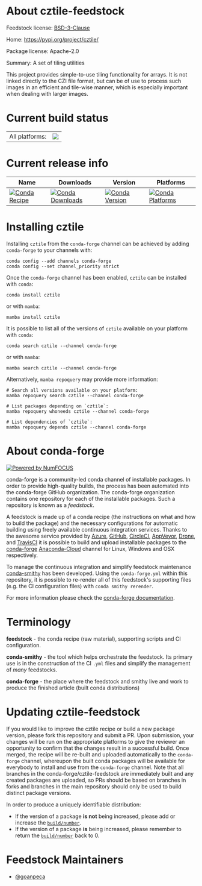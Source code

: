 About cztile-feedstock
======================

Feedstock license: [BSD-3-Clause](https://github.com/conda-forge/cztile-feedstock/blob/main/LICENSE.txt)

Home: https://pypi.org/project/cztile/

Package license: Apache-2.0

Summary: A set of tiling utilities

This project provides simple-to-use tiling functionality for arrays.
It is not linked directly to the CZI file format, but can be of
use to process such images in an efficient and tile-wise manner,
which is especially important when dealing with larger images.


Current build status
====================


<table><tr><td>All platforms:</td>
    <td>
      <a href="https://dev.azure.com/conda-forge/feedstock-builds/_build/latest?definitionId=16830&branchName=main">
        <img src="https://dev.azure.com/conda-forge/feedstock-builds/_apis/build/status/cztile-feedstock?branchName=main">
      </a>
    </td>
  </tr>
</table>

Current release info
====================

| Name | Downloads | Version | Platforms |
| --- | --- | --- | --- |
| [![Conda Recipe](https://img.shields.io/badge/recipe-cztile-green.svg)](https://anaconda.org/conda-forge/cztile) | [![Conda Downloads](https://img.shields.io/conda/dn/conda-forge/cztile.svg)](https://anaconda.org/conda-forge/cztile) | [![Conda Version](https://img.shields.io/conda/vn/conda-forge/cztile.svg)](https://anaconda.org/conda-forge/cztile) | [![Conda Platforms](https://img.shields.io/conda/pn/conda-forge/cztile.svg)](https://anaconda.org/conda-forge/cztile) |

Installing cztile
=================

Installing `cztile` from the `conda-forge` channel can be achieved by adding `conda-forge` to your channels with:

```
conda config --add channels conda-forge
conda config --set channel_priority strict
```

Once the `conda-forge` channel has been enabled, `cztile` can be installed with `conda`:

```
conda install cztile
```

or with `mamba`:

```
mamba install cztile
```

It is possible to list all of the versions of `cztile` available on your platform with `conda`:

```
conda search cztile --channel conda-forge
```

or with `mamba`:

```
mamba search cztile --channel conda-forge
```

Alternatively, `mamba repoquery` may provide more information:

```
# Search all versions available on your platform:
mamba repoquery search cztile --channel conda-forge

# List packages depending on `cztile`:
mamba repoquery whoneeds cztile --channel conda-forge

# List dependencies of `cztile`:
mamba repoquery depends cztile --channel conda-forge
```


About conda-forge
=================

[![Powered by
NumFOCUS](https://img.shields.io/badge/powered%20by-NumFOCUS-orange.svg?style=flat&colorA=E1523D&colorB=007D8A)](https://numfocus.org)

conda-forge is a community-led conda channel of installable packages.
In order to provide high-quality builds, the process has been automated into the
conda-forge GitHub organization. The conda-forge organization contains one repository
for each of the installable packages. Such a repository is known as a *feedstock*.

A feedstock is made up of a conda recipe (the instructions on what and how to build
the package) and the necessary configurations for automatic building using freely
available continuous integration services. Thanks to the awesome service provided by
[Azure](https://azure.microsoft.com/en-us/services/devops/), [GitHub](https://github.com/),
[CircleCI](https://circleci.com/), [AppVeyor](https://www.appveyor.com/),
[Drone](https://cloud.drone.io/welcome), and [TravisCI](https://travis-ci.com/)
it is possible to build and upload installable packages to the
[conda-forge](https://anaconda.org/conda-forge) [Anaconda-Cloud](https://anaconda.org/)
channel for Linux, Windows and OSX respectively.

To manage the continuous integration and simplify feedstock maintenance
[conda-smithy](https://github.com/conda-forge/conda-smithy) has been developed.
Using the ``conda-forge.yml`` within this repository, it is possible to re-render all of
this feedstock's supporting files (e.g. the CI configuration files) with ``conda smithy rerender``.

For more information please check the [conda-forge documentation](https://conda-forge.org/docs/).

Terminology
===========

**feedstock** - the conda recipe (raw material), supporting scripts and CI configuration.

**conda-smithy** - the tool which helps orchestrate the feedstock.
                   Its primary use is in the construction of the CI ``.yml`` files
                   and simplify the management of *many* feedstocks.

**conda-forge** - the place where the feedstock and smithy live and work to
                  produce the finished article (built conda distributions)


Updating cztile-feedstock
=========================

If you would like to improve the cztile recipe or build a new
package version, please fork this repository and submit a PR. Upon submission,
your changes will be run on the appropriate platforms to give the reviewer an
opportunity to confirm that the changes result in a successful build. Once
merged, the recipe will be re-built and uploaded automatically to the
`conda-forge` channel, whereupon the built conda packages will be available for
everybody to install and use from the `conda-forge` channel.
Note that all branches in the conda-forge/cztile-feedstock are
immediately built and any created packages are uploaded, so PRs should be based
on branches in forks and branches in the main repository should only be used to
build distinct package versions.

In order to produce a uniquely identifiable distribution:
 * If the version of a package **is not** being increased, please add or increase
   the [``build/number``](https://docs.conda.io/projects/conda-build/en/latest/resources/define-metadata.html#build-number-and-string).
 * If the version of a package **is** being increased, please remember to return
   the [``build/number``](https://docs.conda.io/projects/conda-build/en/latest/resources/define-metadata.html#build-number-and-string)
   back to 0.

Feedstock Maintainers
=====================

* [@goanpeca](https://github.com/goanpeca/)

